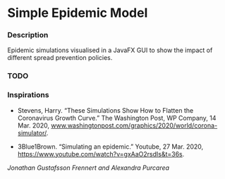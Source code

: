 # Simple Epidemic Model

### Description
Epidemic simulations visualised in a JavaFX GUI to show the impact of different spread prevention policies.

### TODO

### Inspirations

- Stevens, Harry. “These Simulations Show How to Flatten the Coronavirus Growth Curve.” The Washington Post, WP Company, 14 Mar. 2020, www.washingtonpost.com/graphics/2020/world/corona-simulator/. 

- 3Blue1Brown. “Simulating an epidemic.” Youtube, 27 Mar. 2020, https://www.youtube.com/watch?v=gxAaO2rsdIs&t=36s.

*Jonathan Gustafsson Frennert and Alexandra Purcarea*
